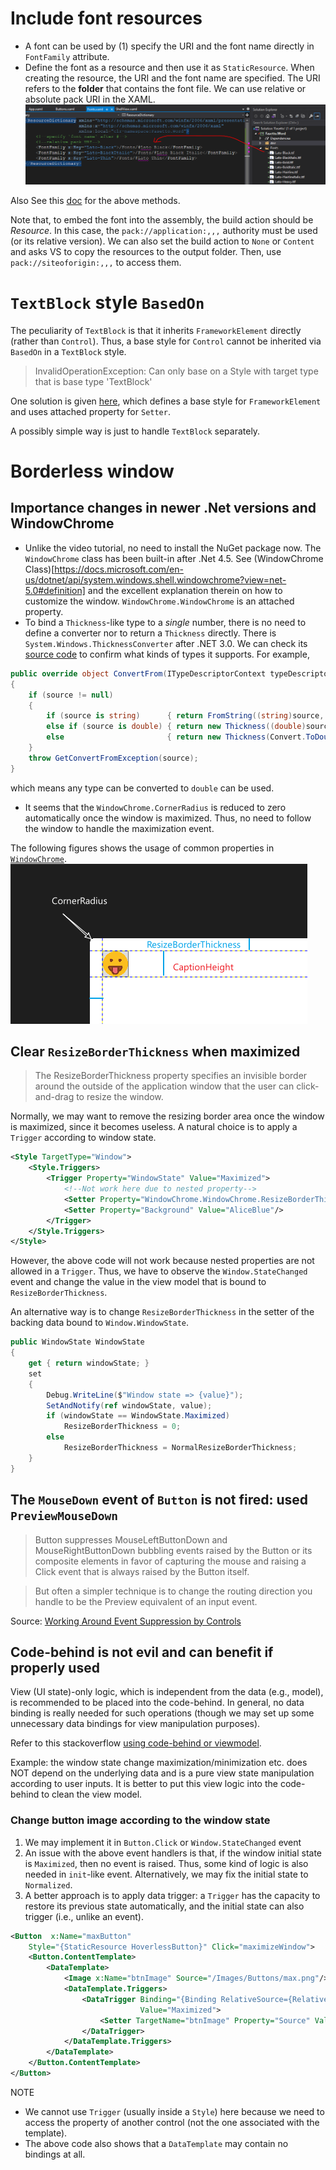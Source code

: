 ﻿# Include font resources
- A font can be used by (1) specify the URI and the font name directly in `FontFamily` attribute. 
- Define the font as a resource and then use it as `StaticResource`. When creating the resource, the URI and the font name are specified.
The URI refers to the **folder** that contains the font file.
We can use relative or absolute pack URI in the XAML.
![](img/fonts.png)

Also See this [doc](https://docs.microsoft.com/en-us/dotnet/api/system.windows.media.fontfamily?view=net-5.0#specifying-fonts-in-alternate-directories) for the above methods.

Note that, to embed the font into the assembly, the build action should be *Resource*. In this case, the `pack://application:,,,` authority must be used (or its relative version). We can also set the build action to `None` or `Content` and asks VS to copy the resources to the output folder. Then, use `pack://siteoforigin:,,,` to access them.

# `TextBlock` style `BasedOn`
The peculiarity of `TextBlock` is that it inherits `FrameworkElement` directly (rather than `Control`). Thus, a base style for `Control` cannot be inherited via `BasedOn` in a `TextBlock` style.
>InvalidOperationException: Can only base on a Style with target type that is base type 'TextBlock'

One solution is given [here](https://stackoverflow.com/questions/25586037/invalidoperationexception-can-only-base-on-a-style-with-target-type-that-is-bas), which defines a base style for `FrameworkElement` and uses attached property for `Setter`.

A possibly simple way is just to handle `TextBlock` separately.

# Borderless window

## Importance changes in newer .Net versions and WindowChrome
- Unlike the video tutorial, no need to install the NuGet package now. The `WindowChrome` class has been built-in after .Net 4.5. See (WindowChrome Class)[https://docs.microsoft.com/en-us/dotnet/api/system.windows.shell.windowchrome?view=net-5.0#definition] and the excellent explanation therein on how to customize the window.
`WindowChrome.WindowChrome` is an attached property.
- To bind a `Thickness`-like type to a *single* number, there is no need to define a converter nor to return a `Thickness` directly. There is `System.Windows.ThicknessConverter` after .NET 3.0. We can check its [source code](https://referencesource.microsoft.com/#PresentationFramework/src/Framework/System/Windows/ThicknessConverter.cs,4c4a0e5660ee993d) to confirm what kinds of types it supports.  For example,
```csharp
public override object ConvertFrom(ITypeDescriptorContext typeDescriptorContext, CultureInfo cultureInfo, object source)
{
    if (source != null)
    {
        if (source is string)      { return FromString((string)source, cultureInfo); }
        else if (source is double) { return new Thickness((double)source); }
        else                       { return new Thickness(Convert.ToDouble(source, cultureInfo)); }
    }
    throw GetConvertFromException(source);
}
```
which means any type can be converted to `double` can be used. 
- It seems that the `WindowChrome.CornerRadius` is reduced to zero automatically once the window is maximized. Thus, no need to follow the window to handle the maximization event.

The following figures shows the usage of common properties in [`WindowChrome`](https://docs.microsoft.com/en-us/dotnet/api/system.windows.shell.windowchrome?view=net-5.0).
![](img/chrome.png)

## Clear `ResizeBorderThickness` when maximized
>The ResizeBorderThickness property specifies an invisible border around the outside of the application window that the user can click-and-drag to resize the window.

Normally, we may want to remove the resizing border area once the window is maximized, since it becomes useless. A natural choice is to apply a `Trigger` according to window state.
```xml
<Style TargetType="Window">
    <Style.Triggers>
        <Trigger Property="WindowState" Value="Maximized">
            <!--Not work here due to nested property-->
            <Setter Property="WindowChrome.WindowChrome.ResizeBorderThickness" Value="0"/>
            <Setter Property="Background" Value="AliceBlue"/>
        </Trigger>
    </Style.Triggers>
</Style>
```
However, the above code will not work because nested properties are not allowed in a `Trigger`. Thus, we have to observe the `Window.StateChanged` event and change the value in the view model that is bound to `ResizeBorderThickness`.

An alternative way is to change `ResizeBorderThickness` in the setter of the backing data bound to `Window.WindowState`.
```csharp
public WindowState WindowState
{
    get { return windowState; }
    set
    {
        Debug.WriteLine($"Window state => {value}");
        SetAndNotify(ref windowState, value);
        if (windowState == WindowState.Maximized)
            ResizeBorderThickness = 0;
        else
            ResizeBorderThickness = NormalResizeBorderThickness;
    }
}
```

## The `MouseDown` event of `Button` is not fired: used `PreviewMouseDown`
> Button suppresses MouseLeftButtonDown and MouseRightButtonDown bubbling events raised by the Button or its composite elements in favor of capturing the mouse and raising a Click event that is always raised by the Button itself. 

> But often a simpler technique is to change the routing direction you handle to be the Preview equivalent of an input event. 

Source: [Working Around Event Suppression by Controls](https://docs.microsoft.com/en-us/dotnet/desktop/wpf/advanced/preview-events?redirectedfrom=MSDN&view=netframeworkdesktop-4.8#working-around-event-suppression-by-controls)

## Code-behind is not evil and can benefit if properly used

View (UI state)-only logic, which is independent from the data (e.g., model), is recommended to be placed into the code-behind. In general, no data binding is really needed for such operations (though we may set up some unnecessary data bindings for view manipulation purposes). 

Refer to this stackoverflow [ using code-behind or viewmodel](https://stackoverflow.com/questions/42085063/mvvm-manipulating-the-view-using-code-behind-or-viewmodel).

Example: the window state change maximization/minimization etc. does NOT depend on the underlying data and is a pure view state manipulation according to user inputs. It is better to put this view logic into the code-behind to clean the view model.

### Change button image according to the window state
1. We may implement it in `Button.Click` or `Window.StateChanged` event
2. An issue with the above event handlers is that, if the window initial state is `Maximized`, then no event is raised. Thus, some kind of logic is also needed in `init`-like event. Alternatively, we may fix the initial state to `Normalized`.
3. A better approach is to apply data trigger: a `Trigger` has the capacity to restore its previous state automatically, and the initial state can also trigger (i.e., unlike an event).
```xml
<Button  x:Name="maxButton"
    Style="{StaticResource HoverlessButton}" Click="maximizeWindow">
    <Button.ContentTemplate>
        <DataTemplate>
            <Image x:Name="btnImage" Source="/Images/Buttons/max.png"/>
            <DataTemplate.Triggers>
                <DataTrigger Binding="{Binding RelativeSource={RelativeSource AncestorType={x:Type Window}}, Path=WindowState}"
                             Value="Maximized">
                    <Setter TargetName="btnImage" Property="Source" Value="/Images/Buttons/restore.png"/>
                </DataTrigger>
            </DataTemplate.Triggers>
        </DataTemplate>
    </Button.ContentTemplate>
</Button>
```
NOTE
- We cannot use `Trigger` (usually inside a `Style`) here because we need to access the property of another control (not the one associated with the template).
- The above code also shows that a `DataTemplate` may contain no bindings at all.



